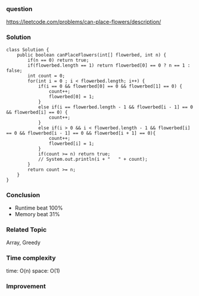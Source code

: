 ### question
https://leetcode.com/problems/can-place-flowers/description/
### Solution
```
class Solution {
    public boolean canPlaceFlowers(int[] flowerbed, int n) {
        if(n == 0) return true;
        if(flowerbed.length == 1) return flowerbed[0] == 0 ? n == 1 : false;
        int count = 0;
        for(int i = 0 ; i < flowerbed.length; i++) {
            if(i == 0 && flowerbed[0] == 0 && flowerbed[1] == 0) {
                count++;
                flowerbed[0] = 1;
            } 
            else if(i == flowerbed.length - 1 && flowerbed[i - 1] == 0 && flowerbed[i] == 0) {
                count++;
            } 
            else if(i > 0 && i < flowerbed.length - 1 && flowerbed[i] == 0 && flowerbed[i - 1] == 0 && flowerbed[i + 1] == 0){
                count++;
                flowerbed[i] = 1;
            }
            if(count >= n) return true;
            // System.out.println(i + "   " + count);
        }
        return count >= n;
    }
}
```
### Conclusion
- Runtime beat 100%
- Memory beat 31%

### Related Topic
Array, Greedy

### Time complexity
time: O(n)
space: O(1)

### Improvement
